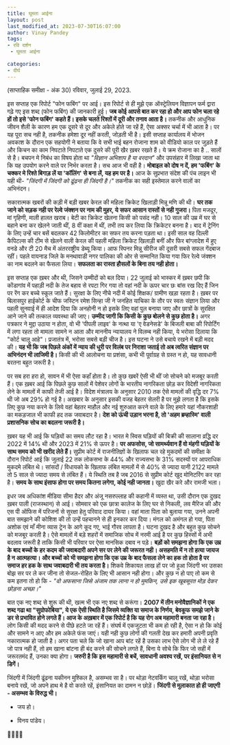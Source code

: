 ```yaml
---
title: घूमता आईना
layout: post
last_modified_at: 2023-07-30T16:07:00
author: Vinay Pandey
tags:
- रवि दर्शन
 - घूमता आईना

categories:
- दीर्घ
---
```

(साप्ताहिक समीक्षा - अंक 30)
रविवार, जुलाई 29, 2023.

इस सप्ताह एक रिपोर्ट "फोन फबिंग" पर आई। इस रिपोर्ट से ही मुझे एक ऑस्ट्रेलियन विज्ञापन फर्म द्वारा गढ़े गए इस शब्द (फोन फबिंग) की जानकारी हुई। **जब कोई आपसे बात कर रहा हो और आप फोन चला रहे हों तो इसे 'फोन फबिंग' कहते हैं। इसके चलते रिश्तों में दूरी और तनाव आता है।** तकनीक और आधुनिक जीवन शैली के कारण हम एक दूसरे से दूर और अकेले होते जा रहें हैं, ऐसा अक्सर चर्चा में भी आता है। पर यह पूरा सच नही है, तकनीक हमेशा दूर नहीं करती, जोड़ती भी है। इसी सप्ताह कार्यालय में भोजन अवकाश के दौरान एक सहयोगी ने बताया कि वे सभी भाई बहन रोजाना शाम को वीडियो काल पर जुड़ते हैं और किचन का काम निपटाते निपटाते एक दुसरे की पूरी खैर ख़बर रखते हैं। ये क्रम रोजाना का है ..  सालों से है। बचपन मे निबंध का विषय होता था *"विज्ञान अभिशाप है या वरदान"* और उपसंहार में लिखा जाता था कि यह उपयोग करने वाले पर निर्भर करता है। सच आज भी वही है। **मोबाइल को दोष न दें, हम 'फबिंग' के चक्कर मे रिश्ते बिगाड़ लें या 'कॉलिंग' से बना लें, यह हम पर है।** आज के सुप्रभात संदेश की पंच लाइन भी यही थी-  *"जिंदगी में जिंदगी को ढूंढना ही जिंदगी है।"* तकनीक का सही इस्तेमाल करने वालों का अभिनंदन।

सकारात्मक खबरों की कड़ी में बड़ी खबर केरल की महिला क्रिकेट खिलाड़ी मिन्नू मणि की थी। **घर तक जाने को सड़क नही पर रेल्वे जंक्शन पर नाम की मुहर, ये सफर आसान रास्तों से नही गुजरा।** पिता मजदूर, मां गृहिणी, माली हालत खराब। बेटी का क्रिकेट खेलना किसी को पसंद नही। 10 साल की उम्र में घर से बहाने बना कर खेलने जाती थीं, 8 वीं कक्षा में थीं, तभी तय कर लिया कि क्रिकेटर बनना है। बाद में ट्रेनिंग के लिए उन्हें चार बसें बदलकर 42 किलोमीटर का सफर तय करना पड़ता था। इसी साल वह दिल्ली कैपिटल्स की टीम से खेलने वाली केरल की पहली महिला क्रिकेट खिलाड़ी बनीं और फिर बांग्लादेश में हुए वनडे और टी 20 मैच में अंतरराष्ट्रीय डेब्यू किया। आफ स्पिनर मिन्नू सीरीज की दूसरी सबसे सफल गेंदबाज रहीं। पहले वायनाड जिले के मनथावाडी नगर पालिका की ओर से सम्मानित किया गया फिर रेल्वे जंक्शन का नाम बदलने का फैसला लिया। **सफलता का रास्ता हौसलों के बिना तय नही होता।**

इस सप्ताह एक ख़बर और थी, जिसने उम्मीदों को बल दिया। 22 जुलाई को भास्कर में ख़बर  छपी कि कोंडागांव में पहाड़ी नदी के तेज बहाव से रपटा गिर गया तो वहां नदी के ऊपर चार छः बांस रख दिए हैं जिन पर रेंग कर बच्चे स्कूल जाते हैं। सुरक्षा के लिए नीचे नदी में कोई शिक्षक/ ग्रामीण खड़ा रहता है। ख़बर पर बिलासपुर हाईकोर्ट के चीफ जस्टिन रमेश सिन्हा जी ने जनहित याचिका के तौर पर स्वतः संज्ञान लिया और पहली सुनवाई में ही आदेश दिया कि अनहोनी न हो इसके लिए वहां पुल बनाया जाए और छात्रों के सुरक्षित आने जाने की तत्काल व्यवस्था की जाए। **उम्मीद जागी कि किसी के कुछ बोलने से कुछ होता है।** अगर पत्रकार ने मुद्दा उठाया न होता, वो भी 'पीपली लाइव' के नत्था या 'ए वेडनेसडे' के बिजली बाबा की रिपोर्टिंग में लगा रहता तो मामला सामने न आता और माननीय न्यायालय ने विलम्ब नही किया, ये भरोसा दिलाया कि "कोर्ट चालू आहे"। प्रजातंत्र में, भरोसा सबसे बड़ी चीज है। इस घटना ने उसे बचाये रखने में बड़ी मदद की। **यह भी कि जब पिछले अंकों में न्याय की धुरी पर विलंब पर निराशा जताई तो अब त्वरित संज्ञान पर अभिनंदन भी लाजिमी है।** किसी की भी आलोचना या प्रशंसा, कभी भी पूर्वाग्रह से ग्रस्त न हो, यह सावधानी बरतना बहुत जरूरी है।

पर सब हरा हरा हो, सावन में भी ऐसा कहाँ होता है। तो कुछ खबरें ऐसी भी थीं जो सोचने को मजबूर करती हैं। एक ख़बर आई कि पिछले कुछ सालों में पेशेवर लोगों के भारतीय नागरिकता छोड़ कर विदेशी नागरिकता लेने के मामलों में काफी तेजी आई है। विदेश मंत्रालय के अनुसार  2010 तक ऐसे मामलों की वृद्धि दर 7% थी जो अब 29% हो गई है। अखबार के अनुसार इसकी वजह बेहतर सेलरी है पर मुझे लगता है कि इसके लिए कुछ नया करने के लिये वहां बेहतर माहौल और नई शुरुआत करने वाले के लिए हमारे यहां नौकरशाही का मकड़जाल भी काफी हद तक जवाबदार है। **देश को ऊंची उड़ान भरना है, तो 'अहम ब्रम्हास्मि' वाली प्रशासनिक सोच का बदलना जरूरी है।**

ख़बर यह भी आई कि घड़ियों का समय लौट रहा है। भारत मे स्विस घड़ियों की बिक्री की सालाना व्रद्धि दर 2022 में 14% थी और 2023 में 21% से ऊपर है। **पर अफसोस, जो सामर्थ्यवान हैं वो मंहगी घड़ियों के साथ समय को भी खरीद लेते हैं।** सुप्रीम कोर्ट में राजनीतिज्ञों के खिलाफ चल रहे मुकदमों की समीक्षा के दौरान रिपोर्ट आई कि जुलाई 22 तक लोकसभा के 44% और राज्यसभा के 31% सदस्यों पर आपराधिक मुकदमे लंबित थे। सांसदों / विधायको के खिलाफ लंबित मामलों में से 40% से ज्यादा यानी 2122 मामले तो 5 साल से ज्यादा समय से लंबित हैं। ये स्थिति तब है जब 2016 से सुप्रीम कोर्ट खुद मोनिटरिंग कर रहा है। **समय के साथ इंसाफ होगा पर समय कितना लगेगा, कोई नही जानता।** खुदा खैर करे और रामजी भला। 

इधर जब अधिकांश मीडिया सीमा हैदर और अंजू नसरुल्लाह की कहानी में व्यस्त था, उसी दौरान एक दुखद ख़बर पाली (राजस्थान) से आई। सोमवार को एक छात्रा कालेज के लिए घर से निकली, लव मैरिज की और एस पी ऑफिस में परिजनों से सुरक्षा हेतु परिवाद दायर किया। वहां माता पिता को बुलाया गया, उनने अपनी बात समझाने की कोशिश की तो उन्हें पहचानने से ही इनकार कर दिया। मंगल को अमंगल हो गया, पिता अशोक एवं माँ मीना व्यास ट्रेन के आगे कूद गए, भाई गौरव लापता है। घटना दुखद है और बहुत कुछ सोचने को मजबूर करती है। ऐसे मामलों में बड़े शहरों में समाजिक सोच में नरमी आई है पर कुछ हिस्सों में अभी बदलाव जरूरी है ताकि किसी भी परिवार पर ऐसा मानसिक दबाव न पड़े। **बड़ों को समझना होगा कि एक उम्र के बाद बच्चों के हर कदम की जवाबदारी अपने सर पर लेने की जरूरत नही। असहमति में न तो हत्या जायज है न आत्महत्या। और बच्चों को भी समझना होगा कि एक उम्र के बाद फैसला लेने का हक तो होता है पर समाज हर हक के साथ जवाबदारी भी तय करता है।** शिकवे शिकायत लाख हों पर जो हुआ जिंदगी भर उसका बोझ सर पर ले कर जीना तो सेजल-रोहित के लिए भी आसान नही होगा। और कुछ न हो पाए तो कम से कम इतना तो हो कि -
*"वो अफसाना जिसे अंजाम तक लाना न हो मुमकिन,*
*उसे इक खूबसूरत मोड़ देकर छोड़ना अच्छा।"*

बात एक नए शब्द से शुरू की थी, खत्म भी एक नए शब्द से करूंगा।  **2007 में तीन मनोवैज्ञानिकों ने एक शब्द गढा था "सुग्रोफोबिया", ये एक ऐसी स्थिति है जिसमे व्यक्ति या समाज के निर्णय, बेवकूफ समझे जाने के डर से प्रभावित होने लगते हैं। आज के अख़बार में एक रिपोर्ट है कि यह रोग अब महामारी बनता जा रहा है।** लोग किसी की मदद करने से पीछे हटते जा रहें हैं। संघर्ष में एकजुटता भी कम हो रही है, ऐसा न हो कि कोई और सामने न आए और हम अकेले फंस जाएं। यही नही कुछ लोगों की गलती देख कर हमारी अपनी प्रवृति नकारात्मक हो जाती है। अगर पता चले कि जो खाना आप बांट रहें है उसका लाभ ऐसे लोग भी ले ले रहे हैं जो पात्र नही हैं, तो हम खाना बांटना ही बंद करने की सोचने लगते हैं, बिना ये सोचे कि फिर जो सही में जरूरतमंद हैं, उनका क्या होगा। **जरुरी है कि इस महामारी से बचें, सावधानी अवश्य रखें, पर इंसानियत से न डिगें।**

जिंदगी में जिंदगी ढूंढना यकीनन मुश्किल है, असम्भव सा है। पर थोड़ा नेटवर्किंग चालू रखें, थोड़ा भरोसा बनाये रखें, जो अपने हाथ मे है वो करते रहें, इंसानियत का दामन न छोड़ें। **जिंदगी से मुलाकात हो ही जाएगी - असम्भव के विरुद्ध भी।**

- जय हो।

- विनय पांडेय।

🙏🌷🌷🙏


